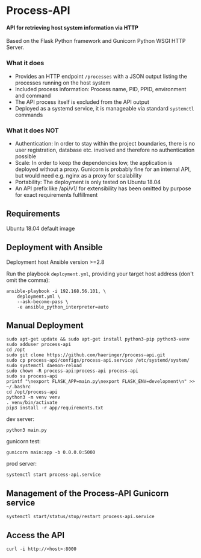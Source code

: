 # Process-API

#### API for retrieving host system information via HTTP

Based on the Flask Python framework and Gunicorn Python WSGI HTTP Server.

### What it does

- Provides an HTTP endpoint `/processes` with a JSON output listing the processes running on the host system
- Included process information: Process name, PID, PPID, environment and command
- The API process itself is excluded from the API output
- Deployed as a systemd service, it is manageable via standard `systemctl` commands

### What it does NOT

- Authentication: In order to stay within the project boundaries, there is no user registration, database etc. involved and therefore no authentication possible
- Scale: In order to keep the dependencies low, the application is deployed without a proxy. Gunicorn is probably fine for an internal API, but would need e.g. nginx as a proxy for scalability
- Portability: The deployment is only tested on Ubuntu 18.04
- An API prefix like /api/v1/ for extensibility has been omitted by purpose for exact requirements fulfillment


## Requirements

Ubuntu 18.04 default image

## Deployment with Ansible

Deployment host Ansible version >=2.8

Run the playbook `deployment.yml`, providing your target host address (don't omit the comma):

    ansible-playbook -i 192.168.56.101, \
        deployment.yml \
        --ask-become-pass \
        -e ansible_python_interpreter=auto


## Manual Deployment

    sudo apt-get update && sudo apt-get install python3-pip python3-venv
    sudo adduser process-api
    cd /opt
    sudo git clone https://github.com/haeringer/process-api.git
    sudo cp process-api/configs/process-api.service /etc/systemd/system/
    sudo systemctl daemon-reload
    sudo chown -R process-api:process-api process-api
    sudo su process-api
    printf "\nexport FLASK_APP=main.py\nexport FLASK_ENV=development\n" >> ~/.bashrc
    cd /opt/process-api
    python3 -m venv venv
    . venv/bin/activate
    pip3 install -r app/requirements.txt

dev server:

    python3 main.py

gunicorn test:

    gunicorn main:app -b 0.0.0.0:5000

prod server:

    systemctl start process-api.service


## Management of the Process-API Gunicorn service

    systemctl start/status/stop/restart process-api.service


## Access the API

    curl -i http://<host>:8000
